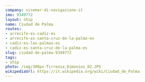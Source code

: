 ```yaml
---
company: visemar-di-navigazione-it
imo: 9349772
layout: ship
name: Ciudad de Palma
routes:
- arrecife-es-cadiz-es
- arrecife-es-santa-cruz-de-la-palma-es
- cadiz-es-las-palmas-es
- cadiz-es-santa-cruz-de-la-palma-es
slug: ciudad-de-palma-9349772
tags:
- ship
photo: /img/300px-Tirrenia_Dimonios_02.JPG
wikipediaUrl: https://it.wikipedia.org/wiki/Ciudad_de_Palma
---
```

